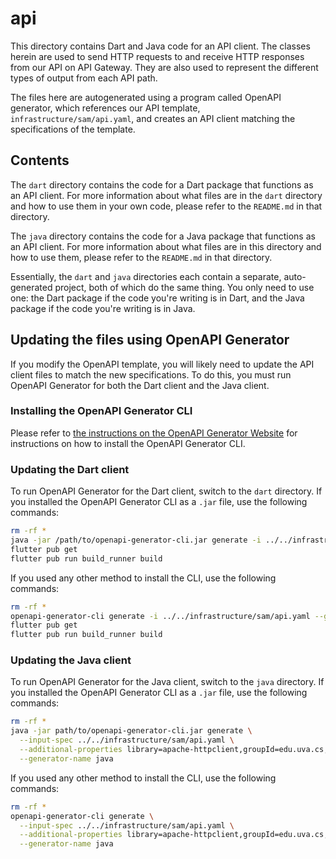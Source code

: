 # api

This directory contains Dart and Java code for an API client. The classes herein are used to send HTTP requests to and receive HTTP responses from our API on API Gateway. They are also used to represent the different types of output from each API path.

The files here are autogenerated using a program called OpenAPI generator, which references our API template, `infrastructure/sam/api.yaml`, and creates an API client matching the specifications of the template.

## Contents

The `dart` directory contains the code for a Dart package that functions as an API client. For more information about what files are in the `dart` directory and how to use them in your own code, please refer to the `README.md` in that directory.

The `java` directory contains the code for a Java package that functions as an API client. For more information about what files are in this directory and how to use them, please refer to the `README.md` in that directory.

Essentially, the `dart` and `java` directories each contain a separate, auto-generated project, both of which do the same thing. You only need to use one: the Dart package if the code you're writing is in Dart, and the Java package if the code you're writing is in Java.

## Updating the files using OpenAPI Generator

If you modify the OpenAPI template, you will likely need to update the API client files to match the new specifications. To do this, you must run OpenAPI Generator for both the Dart client and the Java client.

### Installing the OpenAPI Generator CLI

Please refer to [the instructions on the OpenAPI Generator Website](https://openapi-generator.tech/docs/installation) for instructions on how to install the OpenAPI Generator CLI.

### Updating the Dart client

To run OpenAPI Generator for the Dart client, switch to the `dart` directory. If you installed the OpenAPI Generator CLI as a `.jar` file, use the following commands:

```bash
rm -rf *
java -jar /path/to/openapi-generator-cli.jar generate -i ../../infrastructure/sam/api.yaml --generate-alias-as-model --additional-properties pubName=moralpainapi -g dart-dio
flutter pub get
flutter pub run build_runner build
```

If you used any other method to install the CLI, use the following commands:

```bash
rm -rf *
openapi-generator-cli generate -i ../../infrastructure/sam/api.yaml --generate-alias-as-model --additional-properties pubName=moralpainapi -g dart-dio
flutter pub get
flutter pub run build_runner build
```

### Updating the Java client

To run OpenAPI Generator for the Java client, switch to the `java` directory. If you installed the OpenAPI Generator CLI as a `.jar` file, use the following commands:

```bash
rm -rf *
java -jar path/to/openapi-generator-cli.jar generate \
  --input-spec ../../infrastructure/sam/api.yaml \
  --additional-properties library=apache-httpclient,groupId=edu.uva.cs,artifactId=moraldistressapi \
  --generator-name java
```

If you used any other method to install the CLI, use the following commands:

```bash
rm -rf *
openapi-generator-cli generate \
  --input-spec ../../infrastructure/sam/api.yaml \
  --additional-properties library=apache-httpclient,groupId=edu.uva.cs,artifactId=moraldistressapi \
  --generator-name java
```
